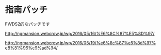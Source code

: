# 指南パッチ
FWDS2的なパッチです

http://ngmansion.webcrow.jp/wp/2016/05/16/%E6%8C%87%E5%8D%97/

http://ngmansion.webcrow.jp/wp/2016/05/19/%e6%8c%87%e5%8d%97%e8%81%96%e9%ad%94/